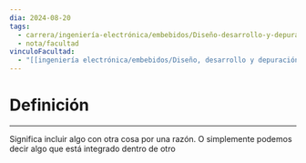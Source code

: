 ```yaml
---
dia: 2024-08-20
tags:
  - carrera/ingeniería-electrónica/embebidos/Diseño-desarrollo-y-depuración
  - nota/facultad
vinculoFacultad:
  - "[[ingeniería electrónica/embebidos/Diseño, desarrollo y depuración/Resumen.md]]"
---
```

# Definición
---
Significa incluir algo con otra cosa por una razón. O simplemente podemos decir algo que está integrado dentro de otro